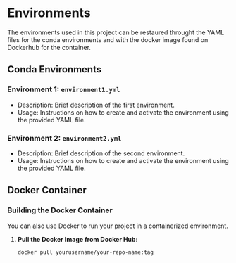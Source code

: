 # Environments

The environments used in this project can be restaured throught the YAML files for the conda environments and with the docker image found on Dockerhub for the container.

## Conda Environments

### Environment 1: `environment1.yml`
- Description: Brief description of the first environment.
- Usage: Instructions on how to create and activate the environment using the provided YAML file.

### Environment 2: `environment2.yml`
- Description: Brief description of the second environment.
- Usage: Instructions on how to create and activate the environment using the provided YAML file.

<!-- Add more environments as needed -->

## Docker Container

### Building the Docker Container

You can also use Docker to run your project in a containerized environment.

1. **Pull the Docker Image from Docker Hub:**

   ```bash
   docker pull yourusername/your-repo-name:tag
   ```

